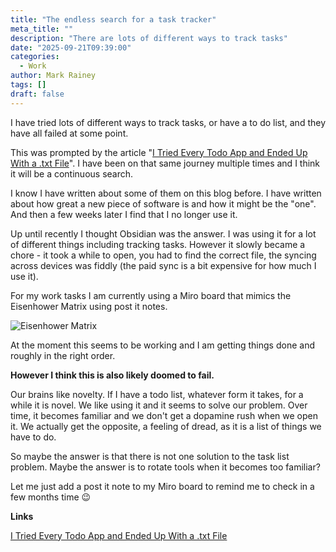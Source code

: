 ```yaml
---
title: "The endless search for a task tracker"
meta_title: ""
description: "There are lots of different ways to track tasks"
date: "2025-09-21T09:39:00"
categories:
  - Work
author: Mark Rainey
tags: []
draft: false
---
```


I have tried lots of different ways to track tasks, or have a to do list, and they have all failed at some point.

This was prompted by the article "[I Tried Every Todo App and Ended Up With a .txt File](https://www.al3rez.com/todo-txt-journey)". I have been on that same journey multiple times and I think it will be a continuous search.

I know I have written about some of them on this blog before. I have written about how great a new piece of software is and how it might be the "one". And then a few weeks later I find that I no longer use it.

Up until recently I thought Obsidian was the answer. I was using it for a lot of different things including tracking tasks. However it slowly became a chore - it took a while to open, you had to find the correct file, the syncing across devices was fiddly (the paid sync is a bit expensive for how much I use it).

For my work tasks I am currently using a Miro board that mimics the Eisenhower Matrix using post it notes. 

<img src="/blog/Eisenhower.png" title="Eisenhower Matrix" class="mid-image"></img><p></p>

At the moment this seems to be working and I am getting things done and roughly in the right order.

**However I think this is also likely doomed to fail.**

Our brains like novelty. If I have a todo list, whatever form it takes, for a while it is novel. We like using it and it seems to solve our problem. Over time, it becomes familiar and we don't get a dopamine rush when we open it. We actually get the opposite, a feeling of dread, as it is a list of things we have to do.

So maybe the answer is that there is not one solution to the task list problem. Maybe the answer is to rotate tools when it becomes too familiar?   
  
Let me just add a post it note to my Miro board to remind me to check in a few months time 😉

__Links__

[I Tried Every Todo App and Ended Up With a .txt File](https://www.al3rez.com/todo-txt-journey)
